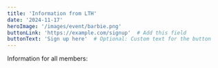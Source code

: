 ```yaml
---
title: 'Information from LTH'
date: '2024-11-17'
heroImage: '/images/event/barbie.png'
buttonLink: 'https://example.com/signup'  # Add this field
buttonText: 'Sign up here'  # Optional: Custom text for the button
---
```


Information for all members:
